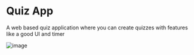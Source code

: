 # Quiz App

A web based quiz application where you can create quizzes with features like a good UI and timer

![image](https://github.com/user-attachments/assets/83e139a2-7bcf-4879-b8fc-7fc686ef28d3)
